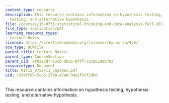 ```yaml
---
content_type: resource
description: This resource contains information on hypothesis testing, hypothesis
  testing, and alternative hypothesis.
file: /courses/15-075j-statistical-thinking-and-data-analysis-fall-2011/c399ff8b5cc62790a7a034e1f2cf1db0_MIT15_075JF11_chpt06c.pdf
file_type: application/pdf
learning_resource_types:
- Lecture Notes
license: https://creativecommons.org/licenses/by-nc-sa/4.0/
ocw_type: OCWFile
parent_title: Lecture Notes
parent_type: CourseSection
parent_uid: 8f032cd7-b3cb-dbc6-0fff-72c96198b703
resourcetype: Document
title: MIT15_075JF11_chpt06c.pdf
uid: c399ff8b-5cc6-2790-a7a0-34e1f2cf1db0
---
```

This resource contains information on hypothesis testing, hypothesis testing, and alternative hypothesis.